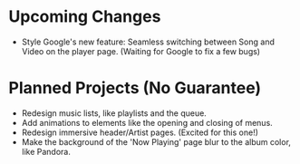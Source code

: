 # Upcoming Changes
- Style Google's new feature: Seamless switching between Song and Video on the player page. (Waiting for Google to fix a few bugs)

# Planned Projects (No Guarantee)

- Redesign music lists, like playlists and the queue.
- Add animations to elements like the opening and closing of menus.
- Redesign immersive header/Artist pages. (Excited for this one!)
- Make the background of the 'Now Playing' page blur to the album color, like Pandora.
